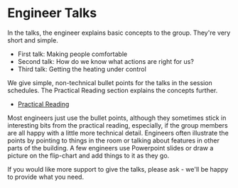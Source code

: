 # Engineer Talks

In the talks, the engineer explains basic concepts to the group.  They're very short and simple. 

- First talk: Making people comfortable
- Second talk: How do we know what actions are right for us?
- Third talk: Getting the heating under control

We give simple, non-technical bullet points for the talks in the session schedules.  The Practical Reading section explains the concepts further.  

- [Practical Reading](practical-reading)

Most engineers just use the bullet points, although they sometimes stick in interesting bits from the practical reading, especially, if the group members are all happy with a little more technical detail.  Engineers often illustrate the points by pointing to things in the room or talking about features in other parts of the building.  A few engineers use Powerpoint slides or draw a picture on the flip-chart and add things to it as they go.

If you would like more support to give the talks, please ask - we'll be happy to provide what you need. 


<!--


This week's engineer talk lays out some basic concepts that it is important for the group to understand, because they affect which of two major paths a community building might take in future.  The talk is about why we heat buildings, and especially, what makes people feel comfortable.  After a discussion with our first set of engineers, we provide simple bullet points for the talk, a memory aid list of the six elements of thermal comfort, and a few details that could be useful.  

 We can write up just a bit more further information with technical links as required, for instance, see

- [HeatHack Reading Materials - Thermal Comfort](https://jeancarletta.github.io/HeatHack-Sessions/thermal-comfort/thermal-comfort.html)

## Bullet points

- We heat buildings mostly to make people comfortable

- Thermal comfort isn’t just about air temperature!

- If you’re surrounded by cold surfaces, they take heat from you

- Some materials warm up (and cool down) quickly when you turn the heating on.  Stone does not.

- Problem:  how do you make a stone building feel warm if it doesn’t make sense to heat it because it’s mostly empty?  

- **Make** it make sense to heat it – by finding a good reason to use the building more

- Put something very warm not too far from the people (like an infrared panel)

- Put something gently warm right up against them (like heated seating or underfloor heating - or cats)

- Thermal comfort is about more air temperature and the surrounding surfaces

- Deal with the draughts

- Make sure the building isn’t damp – vent out moist air from people breathing in there, and mind that roof!

- Make sure the temperature doesn’t keep changing so they don’t have to keep taking clothes on and off

- Know who’s running around and who’s not

- What about the building?  Take advice – if they aren’t damp, some of them will be just fine.  Others need a minimum temperature kept.

-->


<!-- unwanted, if anyone wants it later, check it over first
## Slightly more detailed and techier "script" version - 

Heating is the biggest use of energy in a community building, so the first thing we need think about it why we heat buildings.  The main reason is to make people comfortable.

Air temperature is important to comfort, but people are fairly adaptable, as long as the air temperature doesn't vary more than around 2C.  Temperature swings make them uncomfortable even if the temperatures are "right", because they need to continually adjust their clothing.  

Air temperature is only one of six things that affect their thermal comfort.  The average temperature of the surfaces around them - the "mean radiant temperature" - is just as important.  Windows are always a bit cold especially if they're single glazed.

Surfaces in stone buildings especially take a long time to warm up because stone has high "thermal mass", and that makes them uncomfortable and expensive to heat for occasional use.  Modern materials might quickly come to match the air temperature but stone does not.  There are two ways out of this 

- use the building more (since each use gets more comfortable for the same energy in) 
- don't bother trying to heat the building, just heat the people either by putting something very warm near them (e.g., infrared panel) or putting something gently warm right up against them (heated seating, hot water bottle, low underfloor heating)


The other four things that affect thermal comfort:

- draughts - can be cheap to address, but very often get overlooked!
- humidity - one of the most critical things you can do to make a building comfortable is make sure it is watertight so it doesn't get damp. 
- metabolic rate - mostly, how active the people are
- clothing levels 

Second reason to heat buildings:  building preservation.  

- How much heating is required depends on the building, situation, and what the building contains.
- The experts don't agree what's actually required and it tends to depend on energy prices - some conservationists are beginning to say that some older buildings don't need heating at all.
- Damp is the enemy, and heating isn't the main solution - keep the building water-tight and well-ventilated especially after people have been in.
- Common recommendation: a minimum "set back" temperature at which the heating will come on gently (much better than heating the building a couple of hours a day for good luck)

   - some sources say 7-8C for stone churches, 
   - some architects specify on the building plans 
   - conservationists have specific recommendations for oil paintings and so on.

Thing to think about: what's our strategy for heating the building?


<!-- :TODO: need to say something in the materials about not letting lots of warm air into a cold stone building because there will then be condensation on the inside - but there really isn't time for this kind of detail! -->

<!-- session 2
Payback is too slow for heat loss mitigations on a building you don't use often, and it's hard to get grants and donations for infrequently used buildings because the community amenity is less.
-->

<!-- too much detail; insulation is for session 2

Stone buildings are excellent at damping down the extremes in outside temperature - making it cooler inside during the day/in the spring and warmer inside at night/in the autumn than it would be in a more reactive building - but they are extremely difficult to make warm for a short time.  On the other hand, once the stones are warm, they cool down slowly.  They also are more expensive and more difficult to retrofit with heat loss mitigations, with some uncertainty about what's safe to do but also many useful case studies that show techniques that work. The key is ventilation and breatheability - it's critical not to let moisture get trapped in the building.
-->
